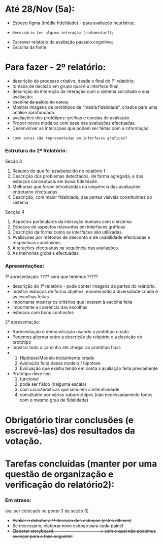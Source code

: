 # Até 28/Nov (5a):
- Esboço figma (média fidelidade) - para avaliação heurística;
-     Necessário ter alguma interação (rudimentar?);
- Escrever relatório da avaliação passeio cognitivo;
- Escolha da fonte;

# Para fazer - 2º relatório:
- descrição do processo criativo, desde o final do 1º relatório;
- tomada de decisão em grupo qual é a interface final;
- descrição da intereção da interação com o sistema solicitado e sua avaliação;
- ~~escolha da palete de cores;~~
- Mostrar imagens de protótipos de “média fidelidade”, criados para uma análise aprofundada.
- avaliações dos protótipos: grelhas e escalas de avaliação.
- Propor novos modelos com base nas avaliações efectuadas.
- Desenvolver as interações que podem ser feitas com a informação:
-     como estas são representadas em interfaces gráficas?


### Estrutura do 2º Relatório:

Seção 3
1. Resumo do que foi estabelecido no relatório 1
2. Descrição dos problemas detectados, de forma agregada, e dos esboços conceptuais em baixa
fidelidade.
3. Melhorias que foram introduzidas na sequência das avaliações entretanto efectuadas.
4. Descrição, com maior fidelidade, das partes visíveis constituintes do sistema

Secção 4
1. Aspectos particulares da interação humana com o sistema
2. Esboços de aspectos relevantes em interfaces gráficas
3. Descrição da forma como as interfaces são utilizadas.
4. Avaliações por métodos de desconto e de usabilidade efectuadas e respectivas conclusões.
5. Alterações efectuadas na sequência das avaliações.
6. As melhorias globais efectuadas.


### Apresentações:

1ª apresentação: ???? será que teremos ?????
 - descrição do 1º relatório - pode conter imagens de partes do relatório.
 - mostrar esboços de forma objetiva, enumerando a diversidade criada e as escolhas feitas
 - importante mostrar os critérios que levaram à escolha feita
 - importante a coerência das escolhas
 - esboços com bons contrastes

2ª apresentação:
 -  Apresentação e demonstração usando o protótipo criado
 -  Podemos alternar entre a descrição do relatório e a desrição do protótipo
 -  mostrar todo o caminho até chegar ao protótipo final:
 -   1. Hipótese/Modelo inicialmente criado
     2. Avaliação feita desse modelo / hipótese
     3. Evoluação que existiu tendo em conta a avaliação feita previamente
 - Protótipo deve ser:
    1. funcional
    2. pode ser físico (nalguma escala)
    3. com características que simulem a interatividade
    4. constituído por vários subprotótipos (não necessariamente todos com o  mesmo grau de fidelidade)


# Obrigatório tirar conclusões (e escrevê-las) dos resultados da votação.

# Tarefas concluídas (manter por uma questão de organização e verificação do relatório2):
### Em atraso:
(vai ser colocado no ponto 3 da seção 3)
- ~~Avaliar e debater a 1ª iteração dos esboços (estes últimos)~~
- ~~Se necessário, elaborar novo esboço para cada painel~~
- ~~Elaborar storyboard     ----------------------> sem o qual não podemos avançar para a fase seguinte!~~

